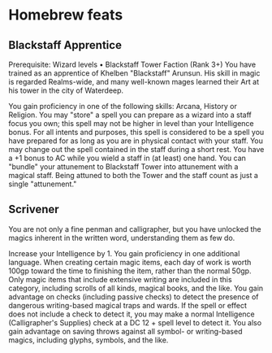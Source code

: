 # Homebrew feats

## Blackstaff Apprentice

Prerequisite: Wizard levels • Blackstaff Tower Faction \(Rank 3+\) You have trained as an apprentice of Khelben "Blackstaff" Arunsun. His skill in magic is regarded Realms-wide, and many well-known mages learned their Art at his tower in the city of Waterdeep.

You gain proficiency in one of the following skills: Arcana, History or Religion. You may "store" a spell you can prepare as a wizard into a staff focus you own; this spell may not be higher in level than your Intelligence bonus. For all intents and purposes, this spell is considered to be a spell you have prepared for as long as you are in physical contact with your staff. You may change out the spell contained in the staff during a short rest. You have a +1 bonus to AC while you wield a staff in \(at least\) one hand. You can "bundle" your attunement to Blackstaff Tower into attunement with a magical staff. Being attuned to both the Tower and the staff count as just a single "attunement." 

## Scrivener 

You are not only a fine penman and calligrapher, but you have unlocked the magics inherent in the written word, understanding them as few do.

Increase your Intelligence by 1. You gain proficiency in one additional language. When creating certain magic items, each day of work is worth 100gp toward the time to finishing the item, rather than the normal 50gp. Only magic items that include extensive writing are included in this category, including scrolls of all kinds, magical books, and the like. You gain advantage on checks \(including passive checks\) to detect the presence of dangerous writing-based magical traps and wards. If the spell or effect does not include a check to detect it, you may make a normal Intelligence \(Calligrapher's Supplies\) check at a DC 12 + spell level to detect it. You also gain advantage on saving throws against all symbol- or writing-based magics, including glyphs, symbols, and the like.

